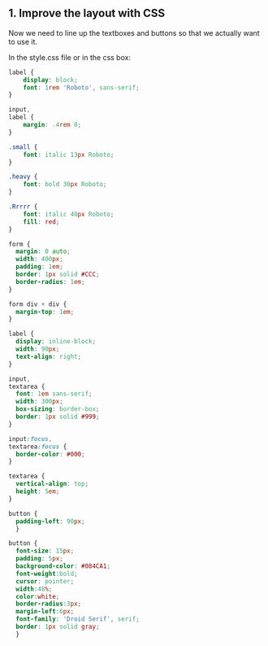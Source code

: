 


## 1. Improve the layout with CSS 

Now we need to line up the textboxes and buttons so that we actually want to use it.

In the style.css file or in the css box:

```css
label {
    display: block;
    font: 1rem 'Roboto', sans-serif;
}

input,
label {
    margin: .4rem 0;
}

.small {
    font: italic 13px Roboto;
}

.heavy {
    font: bold 30px Roboto;
}

.Rrrrr {
    font: italic 40px Roboto;
    fill: red;
}

form {
  margin: 0 auto;
  width: 400px;
  padding: 1em;
  border: 1px solid #CCC;
  border-radius: 1em;
}

form div + div {
  margin-top: 1em;
}

label {
  display: inline-block;
  width: 90px;
  text-align: right;
}

input, 
textarea {
  font: 1em sans-serif;
  width: 300px;
  box-sizing: border-box;
  border: 1px solid #999;
}

input:focus, 
textarea:focus {
  border-color: #000;
}

textarea {
  vertical-align: top;
  height: 5em;
}

button {
  padding-left: 90px;
  }

button {
  font-size: 15px;
  padding: 5px;
  background-color: #084CA1;
  font-weight:bold;
  cursor: pointer;
  width:48%;
  color:white;
  border-radius:3px;
  margin-left:6px;
  font-family: 'Droid Serif', serif;
  border: 1px solid gray;
  }
```




